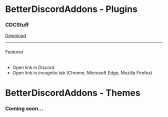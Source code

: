 # BetterDiscordAddons - Plugins

### CDCStuff

[Download](https://betterdiscord.net/ghdl?url=https://raw.githubusercontent.com/cassiomaciell/BetterDiscordAddons/main/CDCStuff.plugin.js "Download")

------------

###### Features
- Open link in Discord
- Open link in incognito tab (Chrome, Microsoft Edge, Mozilla Firefox)

# BetterDiscordAddons - Themes

### Coming soon...